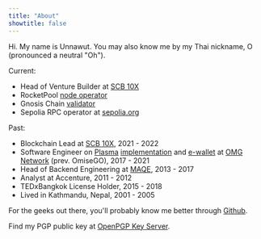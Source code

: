 ```yaml
---
title: "About"
showtitle: false
---
```


Hi. My name is Unnawut. You may also know me by my Thai nickname, O (pronounced a neutral "Oh").

Current:

- Head of Venture Builder at [SCB 10X](https://www.scb10x.com)
- RocketPool [node operator](https://rocketscan.io/node/0x1c19d4f71257ef0f8ed59b8bfba655fbaa0cb96b)
- Gnosis Chain [validator](https://gnosischa.in/dashboard?validators=176885,176886,176887,177975,177976,177977,178885,178886,178887,178892,178893,178894,185089,185090,185091,185092,185093,185094)
- Sepolia RPC operator at [sepolia.org](https://sepolia.org/)

Past:

- Blockchain Lead at [SCB 10X](https://www.scb10x.com), 2021 - 2022
- Software Engineer on [Plasma](https://ethereum.org/en/developers/docs/scaling/plasma/) [implementation](https://github.com/omgnetwork/elixir-omg/pulls?q=is%3Apr+author%3Aunnawut) and [e-wallet](https://github.com/omgnetwork/ewallet/pulls?q=is%3Apr+author%3Aunnawut) at [OMG Network](https://github.com/omgnetwork) (prev. OmiseGO), 2017 - 2021
- Head of Backend Engineering at [MAQE](https://www.maqe.com/), 2013 - 2017
- Analyst at Accenture, 2011 - 2012
- TEDxBangkok License Holder, 2015 - 2018
- Lived in Kathmandu, Nepal, 2001 - 2005

For the geeks out there, you'll probably know me better through [Github](https://github.com/unnawut).

Find my PGP public key at [OpenPGP Key Server](https://keys.openpgp.org/search?q=unnawut%40unnawut.com).
